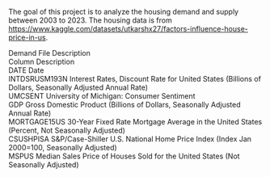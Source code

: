 The goal of this project is to analyze the housing demand and supply between 2003 to 2023. The housing data is from https://www.kaggle.com/datasets/utkarshx27/factors-influence-house-price-in-us.

Demand File Description  
Column	Description  
DATE	Date  
INTDSRUSM193N	Interest Rates, Discount Rate for United States (Billions of Dollars, Seasonally Adjusted Annual Rate)  
UMCSENT	University of Michigan: Consumer Sentiment  
GDP	Gross Domestic Product (Billions of Dollars, Seasonally Adjusted Annual Rate)  
MORTGAGE15US	30-Year Fixed Rate Mortgage Average in the United States (Percent, Not Seasonally Adjusted)  
CSUSHPISA	S&P/Case-Shiller U.S. National Home Price Index (Index Jan 2000=100, Seasonally Adjusted)  
MSPUS	Median Sales Price of Houses Sold for the United States (Not Seasonally Adjusted)  
